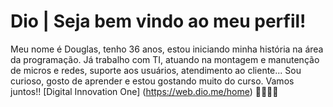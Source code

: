 # Dio | Seja bem vindo ao meu perfil!

 Meu nome é Douglas, tenho 36 anos, estou iniciando minha história na área da programação. Já trabalho com TI, atuando na montagem e manutenção de micros e redes, suporte aos usuários, atendimento ao cliente... Sou curioso, gosto de aprender e estou gostando muito do curso. Vamos juntos!! [Digital Innovation One] (https://web.dio.me/home) 👨‍🎓👨‍💻
